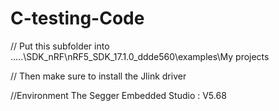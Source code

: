 # C-testing-Code

//
Put this subfolder into .....\SDK_nRF\nRF5_SDK_17.1.0_ddde560\examples\My projects

//
Then make sure to install the Jlink driver

//Environment
The Segger Embedded Studio : V5.68
